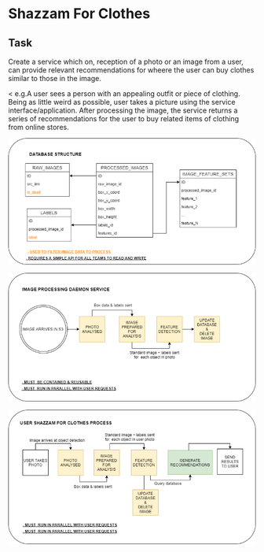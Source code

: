 # Shazzam For Clothes

## Task
Create a service which on, reception of a photo or an image from a user, can provide relevant recommendations for wheere the user can buy clothes similar to those in the image.

< e.g.A user sees a person with an appealing outfit or piece of clothing. Being as little weird as possible, user takes a picture using the service interface/application. After processing the image, the service returns a series of recommendations for the user to buy related items of clothing from online stores.



![Database Structure](Documents\imgs\database_structure.png)

![Image Processing Daemon Service](Documents\imgs\img_proc_daemon.png)

![User Shazzam Process](Documents\imgs\user_shazzam_process.png)
